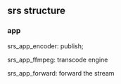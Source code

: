 ## srs structure
### app
srs_app_encoder: publish;

srs_app_ffmpeg: transcode engine

srs_app_forward: forward the stream
